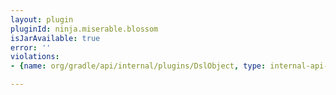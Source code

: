 ```yaml
---
layout: plugin
pluginId: ninja.miserable.blossom
isJarAvailable: true
error: ''
violations:
- {name: org/gradle/api/internal/plugins/DslObject, type: internal-api-usage}

---
```

